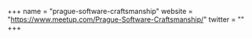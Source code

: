 +++
name = "prague-software-craftsmanship"
website = "https://www.meetup.com/Prague-Software-Craftsmanship/"
twitter = ""
+++